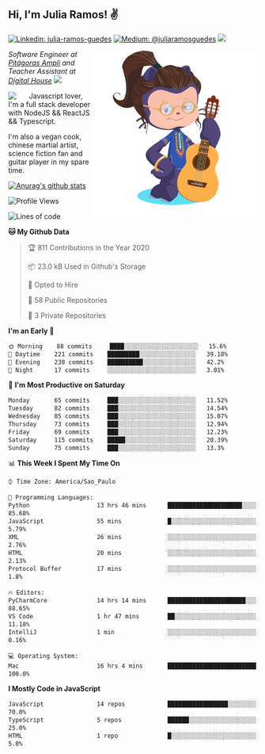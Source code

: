 <h2>Hi, I'm Julia Ramos! &#9996</h2>

[![Linkedin: julia-ramos-guedes](https://img.shields.io/badge/-Linkedin-blue?style=flat&logo=Linkedin&logoColor=white&link=https://www.linkedin.com/in/julia-ramos-guedes/)](https://www.linkedin.com/in/julia-ramos-guedes/)
[![Medium: @juliaramosguedes](https://img.shields.io/badge/-Medium-black?style=flat&logo=Medium&logoColor=white&link=https://medium.com/@juliaramosguedes/)](https://medium.com/@juliaramosguedes/)
![](https://medium.com/@juliaramosguedes/followers)

<!-- 
![Waka Readme](https://github.com/juliaramosguedes/juliaramosguedes/workflows/Waka%20Readme/badge.svg)

![GitHub followers](https://img.shields.io/github/followers/juliaramosguedes?label=Follow&style=for-the-badge&logo=Github&logoColor=white)

![Twitter Follow](https://img.shields.io/twitter/follow/juliaramosdev?label=Follow&style=for-the-badge)
<img src="https://icon-icons.com/icons2/2107/PNG/48/file_type_node_icon_130301.png" width="16px">
<img src="https://icon-icons.com/icons2/2108/PNG/48/react_icon_130845.png" width="16px"> 
 -->

<img align='right' src="https://github.com/juliaramosguedes/juliaramosguedes/blob/master/assets/octocat_julia.png?raw=true" width="335">
<p><em>Software Engineer at <a href="https://www.ampli.com.br/graduacao/vestibular">Pitágoras Ampli</a> and Teacher Assistant at <a href="https://www.digitalhouse.com/br/">Digital House</a> <img src="https://media.giphy.com/media/WUlplcMpOCEmTGBtBW/giphy.gif" width="30"> 
</em></p>


<img align='left' src="https://icon-icons.com/icons2/2108/PNG/48/javascript_icon_130900.png" width="42px"> <p>Javascript lover, I'm a full stack developer with NodeJS && ReactJS && Typescript.</p>
<p>I'm also a vegan cook, chinese martial artist, science fiction fan and guitar player in my spare time.</p>

[![Anurag's github stats](https://github-readme-stats.vercel.app/api?username=juliaramosguedes&hide=issues&count_private=true&show_icons=true&theme=dracula)](https://juliaramos.com.br)
<!-- 
<h3>Checkout some stats since 05/08/2020</h3>
 -->
 
<!--START_SECTION:waka-->
![Profile Views](http://img.shields.io/badge/Profile%20Views-20-blue)

![Lines of code](https://img.shields.io/badge/From%20Hello%20World%20I%27ve%20Written-2.5%20million%20lines%20of%20code-blue)

**🐱 My Github Data** 

> 🏆 811 Contributions in the Year 2020
 > 
> 📦 23.0 kB Used in Github's Storage 
 > 
> 💼 Opted to Hire
 > 
> 📜 58 Public Repositories
 > 
> 🔑 3 Private Repositories 

**I'm an Early 🐤** 

```text
🌞 Morning    88 commits     ████░░░░░░░░░░░░░░░░░░░░░   15.6% 
🌆 Daytime    221 commits    █████████░░░░░░░░░░░░░░░░   39.18% 
🌃 Evening    238 commits    ██████████░░░░░░░░░░░░░░░   42.2% 
🌙 Night      17 commits     ░░░░░░░░░░░░░░░░░░░░░░░░░   3.01%

```
📅 **I'm Most Productive on Saturday** 

```text
Monday       65 commits     ███░░░░░░░░░░░░░░░░░░░░░░   11.52% 
Tuesday      82 commits     ███░░░░░░░░░░░░░░░░░░░░░░   14.54% 
Wednesday    85 commits     ███░░░░░░░░░░░░░░░░░░░░░░   15.07% 
Thursday     73 commits     ███░░░░░░░░░░░░░░░░░░░░░░   12.94% 
Friday       69 commits     ███░░░░░░░░░░░░░░░░░░░░░░   12.23% 
Saturday     115 commits    █████░░░░░░░░░░░░░░░░░░░░   20.39% 
Sunday       75 commits     ███░░░░░░░░░░░░░░░░░░░░░░   13.3%

```


📊 **This Week I Spent My Time On** 

```text
⌚︎ Time Zone: America/Sao_Paulo

💬 Programming Languages: 
Python                   13 hrs 46 mins      █████████████████████░░░░   85.68% 
JavaScript               55 mins             █░░░░░░░░░░░░░░░░░░░░░░░░   5.79% 
XML                      26 mins             ░░░░░░░░░░░░░░░░░░░░░░░░░   2.76% 
HTML                     20 mins             ░░░░░░░░░░░░░░░░░░░░░░░░░   2.13% 
Protocol Buffer          17 mins             ░░░░░░░░░░░░░░░░░░░░░░░░░   1.8%

🔥 Editors: 
PyCharmCore              14 hrs 14 mins      ██████████████████████░░░   88.65% 
VS Code                  1 hr 47 mins        ██░░░░░░░░░░░░░░░░░░░░░░░   11.18% 
IntelliJ                 1 min               ░░░░░░░░░░░░░░░░░░░░░░░░░   0.16%

💻 Operating System: 
Mac                      16 hrs 4 mins       █████████████████████████   100.0%

```

**I Mostly Code in JavaScript** 

```text
JavaScript               14 repos            █████████████████░░░░░░░░   70.0% 
TypeScript               5 repos             ██████░░░░░░░░░░░░░░░░░░░   25.0% 
HTML                     1 repo              █░░░░░░░░░░░░░░░░░░░░░░░░   5.0%

```



<!--END_SECTION:waka-->
